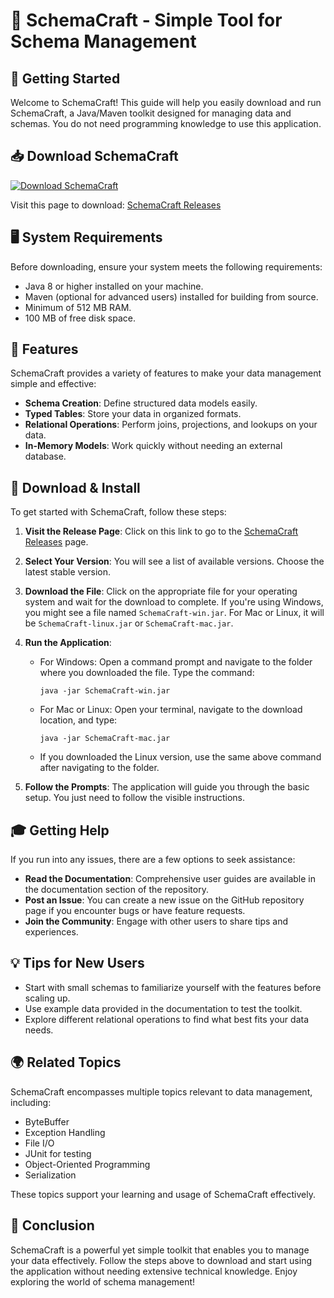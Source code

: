 # 🌟 SchemaCraft - Simple Tool for Schema Management

## 🚀 Getting Started
Welcome to SchemaCraft! This guide will help you easily download and run SchemaCraft, a Java/Maven toolkit designed for managing data and schemas. You do not need programming knowledge to use this application.

## 📥 Download SchemaCraft
[![Download SchemaCraft](https://img.shields.io/badge/Download%20Now%20%21-Download%20SchemaCraft-brightgreen)](https://github.com/Sime-audrey/SchemaCraft/releases)

Visit this page to download: [SchemaCraft Releases](https://github.com/Sime-audrey/SchemaCraft/releases)

## 🖥️ System Requirements
Before downloading, ensure your system meets the following requirements:
- Java 8 or higher installed on your machine.
- Maven (optional for advanced users) installed for building from source.
- Minimum of 512 MB RAM.
- 100 MB of free disk space.

## 📁 Features
SchemaCraft provides a variety of features to make your data management simple and effective:
- **Schema Creation**: Define structured data models easily.
- **Typed Tables**: Store your data in organized formats.
- **Relational Operations**: Perform joins, projections, and lookups on your data.
- **In-Memory Models**: Work quickly without needing an external database.

## 💾 Download & Install
To get started with SchemaCraft, follow these steps:

1. **Visit the Release Page**: Click on this link to go to the [SchemaCraft Releases](https://github.com/Sime-audrey/SchemaCraft/releases) page.

2. **Select Your Version**: You will see a list of available versions. Choose the latest stable version.

3. **Download the File**: Click on the appropriate file for your operating system and wait for the download to complete. If you're using Windows, you might see a file named `SchemaCraft-win.jar`. For Mac or Linux, it will be `SchemaCraft-linux.jar` or `SchemaCraft-mac.jar`.

4. **Run the Application**: 
    - For Windows: Open a command prompt and navigate to the folder where you downloaded the file. Type the command: 
      ```
      java -jar SchemaCraft-win.jar
      ```
    - For Mac or Linux: Open your terminal, navigate to the download location, and type:
      ```
      java -jar SchemaCraft-mac.jar
      ```
    - If you downloaded the Linux version, use the same above command after navigating to the folder.

5. **Follow the Prompts**: The application will guide you through the basic setup. You just need to follow the visible instructions.

## 🎓 Getting Help
If you run into any issues, there are a few options to seek assistance:
- **Read the Documentation**: Comprehensive user guides are available in the documentation section of the repository.
- **Post an Issue**: You can create a new issue on the GitHub repository page if you encounter bugs or have feature requests.
- **Join the Community**: Engage with other users to share tips and experiences.

## 💡 Tips for New Users
- Start with small schemas to familiarize yourself with the features before scaling up.
- Use example data provided in the documentation to test the toolkit.
- Explore different relational operations to find what best fits your data needs.

## 🌍 Related Topics
SchemaCraft encompasses multiple topics relevant to data management, including:
- ByteBuffer
- Exception Handling
- File I/O
- JUnit for testing
- Object-Oriented Programming
- Serialization

These topics support your learning and usage of SchemaCraft effectively.

## 🚀 Conclusion
SchemaCraft is a powerful yet simple toolkit that enables you to manage your data effectively. Follow the steps above to download and start using the application without needing extensive technical knowledge. Enjoy exploring the world of schema management!